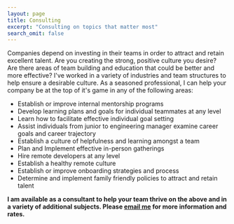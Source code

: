 ```yaml
---
layout: page
title: Consulting
excerpt: "Consulting on topics that matter most"
search_omit: false
---
```


Companies depend on investing in their teams in order to attract and retain excellent talent. Are you creating the strong, positive culture you desire? Are there areas of team building and education that could be better and more effective? I've worked in a variety of industries and team structures to help ensure a desirable culture. As a seasoned professional, I can help your company be at the top of it's game in any of the following areas:

* Establish or improve internal mentorship programs
* Develop learning plans and goals for individual teammates at any level
* Learn how to facilitate effective individual goal setting
* Assist individuals from junior to engineering manager examine career goals and career trajectory
* Establish a culture of helpfulness and learning amongst a team
* Plan and Implement effective in-person gatherings
* Hire remote developers at any level
* Establish a healthy remote culture
* Establish or improve onboarding strategies and process
* Determine and implement family friendly policies to attract and retain talent

**I am available as a consultant to help your team thrive on the above and in a variety of additional subjects. Please [email me](mailto:asheren@gmail.com) for more information and rates.**

